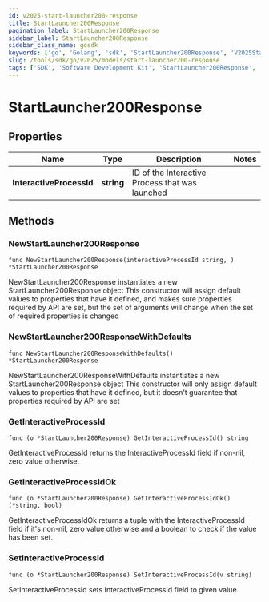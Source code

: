 ```yaml
---
id: v2025-start-launcher200-response
title: StartLauncher200Response
pagination_label: StartLauncher200Response
sidebar_label: StartLauncher200Response
sidebar_class_name: gosdk
keywords: ['go', 'Golang', 'sdk', 'StartLauncher200Response', 'V2025StartLauncher200Response'] 
slug: /tools/sdk/go/v2025/models/start-launcher200-response
tags: ['SDK', 'Software Development Kit', 'StartLauncher200Response', 'V2025StartLauncher200Response']
---
```


# StartLauncher200Response

## Properties

Name | Type | Description | Notes
------------ | ------------- | ------------- | -------------
**InteractiveProcessId** | **string** | ID of the Interactive Process that was launched | 

## Methods

### NewStartLauncher200Response

`func NewStartLauncher200Response(interactiveProcessId string, ) *StartLauncher200Response`

NewStartLauncher200Response instantiates a new StartLauncher200Response object
This constructor will assign default values to properties that have it defined,
and makes sure properties required by API are set, but the set of arguments
will change when the set of required properties is changed

### NewStartLauncher200ResponseWithDefaults

`func NewStartLauncher200ResponseWithDefaults() *StartLauncher200Response`

NewStartLauncher200ResponseWithDefaults instantiates a new StartLauncher200Response object
This constructor will only assign default values to properties that have it defined,
but it doesn't guarantee that properties required by API are set

### GetInteractiveProcessId

`func (o *StartLauncher200Response) GetInteractiveProcessId() string`

GetInteractiveProcessId returns the InteractiveProcessId field if non-nil, zero value otherwise.

### GetInteractiveProcessIdOk

`func (o *StartLauncher200Response) GetInteractiveProcessIdOk() (*string, bool)`

GetInteractiveProcessIdOk returns a tuple with the InteractiveProcessId field if it's non-nil, zero value otherwise
and a boolean to check if the value has been set.

### SetInteractiveProcessId

`func (o *StartLauncher200Response) SetInteractiveProcessId(v string)`

SetInteractiveProcessId sets InteractiveProcessId field to given value.



